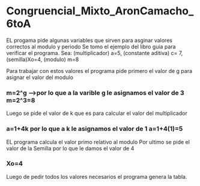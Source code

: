 # Congruencial_Mixto_AronCamacho_6toA
EL progama pide algunas variables que sirven para asginar valores correctos al modulo y periodo
Se tomo el ejemplo del libro guia para verificar el programa.
Sea: (multiplicador) a=5, (constante aditiva) c= 7, (semilla)Xo=4, (modulo) m=8

Para trabajar con estos valores el programa pide primero el valor de g para asignar el valor del modulo 
### m=2^g -->por lo que a la varible g le asignamos el valor de 3 m=2^3=8
Luego se pide el valor de k que es para calcular el valor del multiplicador 
### a=1+4k por lo que a k le asignamos el valor de 1 a=1+4(1)=5
EL programa calcula el valor primo relativo al modulo
Por ultimo se pide el valor de la Semilla por lo que le damos el valor de 4
### Xo=4
Luego de pedir todos los valores necesarios el programa genera la tabla.
